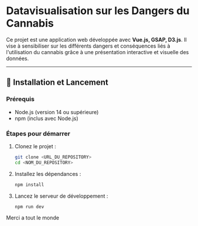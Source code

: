 # Datavisualisation sur les Dangers du Cannabis

Ce projet est une application web développée avec **Vue.js, GSAP, D3.js**. Il vise à sensibiliser sur les différents dangers et conséquences liés à l'utilisation du cannabis grâce à une présentation interactive et visuelle des données.

---

## 🚀 Installation et Lancement

### Prérequis
- Node.js (version 14 ou supérieure)
- npm (inclus avec Node.js)

### Étapes pour démarrer
1. Clonez le projet :  
   ```bash
   git clone <URL_DU_REPOSITORY>
   cd <NOM_DU_REPOSITORY>
2. Installez les dépendances :
    ```bash
    npm install
3. Lancez le serveur de développement :
    ```bash
    npm run dev
Merci a tout le monde
